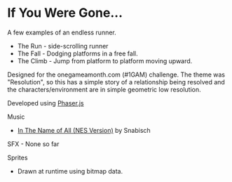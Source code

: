 # If You Were Gone...


A few examples of an endless runner.

*	The Run - side-scrolling runner
* 	The Fall - Dodging platforms in a free fall.
*  The Climb - Jump from platform to platform moving upward.

Designed for the onegameamonth.com (#1GAM) challenge.  The theme was "Resolution", so this has a simple story of a relationship being resolved and the characters/environment are in simple geometric low resolution.

Developed using [Phaser.js](http://phaser.io)

Music

*  [In The Name of All (NES Version)](http://opengameart.org/content/in-the-name-of-all-nes-version) by Snabisch

SFX - None so far

Sprites

* Drawn at runtime using bitmap data.
  
